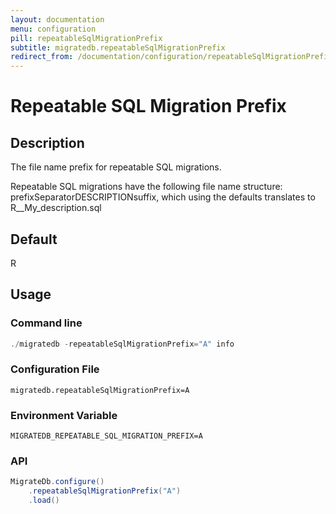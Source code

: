 ```yaml
---
layout: documentation
menu: configuration
pill: repeatableSqlMigrationPrefix
subtitle: migratedb.repeatableSqlMigrationPrefix
redirect_from: /documentation/configuration/repeatableSqlMigrationPrefix/
---
```


# Repeatable SQL Migration Prefix

## Description

The file name prefix for repeatable SQL migrations.

Repeatable SQL migrations have the following file name structure: prefixSeparatorDESCRIPTIONsuffix, which using the
defaults translates to R__My_description.sql

## Default

R

## Usage

### Command line

```powershell
./migratedb -repeatableSqlMigrationPrefix="A" info
```

### Configuration File

```properties
migratedb.repeatableSqlMigrationPrefix=A
```

### Environment Variable

```properties
MIGRATEDB_REPEATABLE_SQL_MIGRATION_PREFIX=A
```

### API

```java
MigrateDb.configure()
    .repeatableSqlMigrationPrefix("A")
    .load()
```
